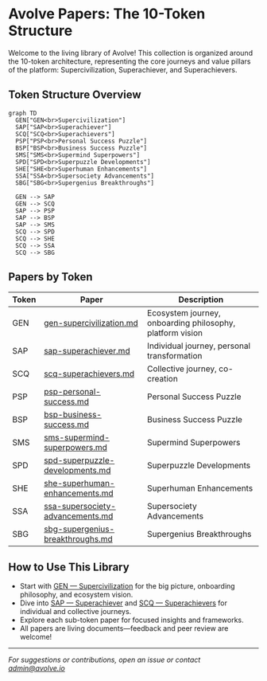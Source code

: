 # Avolve Papers: The 10-Token Structure

Welcome to the living library of Avolve! This collection is organized around the 10-token architecture, representing the core journeys and value pillars of the platform: Supercivilization, Superachiever, and Superachievers.

## Token Structure Overview

```mermaid
graph TD
  GEN["GEN<br>Supercivilization"]
  SAP["SAP<br>Superachiever"]
  SCQ["SCQ<br>Superachievers"]
  PSP["PSP<br>Personal Success Puzzle"]
  BSP["BSP<br>Business Success Puzzle"]
  SMS["SMS<br>Supermind Superpowers"]
  SPD["SPD<br>Superpuzzle Developments"]
  SHE["SHE<br>Superhuman Enhancements"]
  SSA["SSA<br>Supersociety Advancements"]
  SBG["SBG<br>Supergenius Breakthroughs"]

  GEN --> SAP
  GEN --> SCQ
  SAP --> PSP
  SAP --> BSP
  SAP --> SMS
  SCQ --> SPD
  SCQ --> SHE
  SCQ --> SSA
  SCQ --> SBG
```

## Papers by Token

| Token | Paper                                                                | Description                                               |
| ----- | -------------------------------------------------------------------- | --------------------------------------------------------- |
| GEN   | [gen-supercivilization.md](gen-supercivilization.md)                 | Ecosystem journey, onboarding philosophy, platform vision |
| SAP   | [sap-superachiever.md](sap-superachiever.md)                         | Individual journey, personal transformation               |
| SCQ   | [scq-superachievers.md](scq-superachievers.md)                       | Collective journey, co-creation                           |
| PSP   | [psp-personal-success.md](psp-personal-success.md)                   | Personal Success Puzzle                                   |
| BSP   | [bsp-business-success.md](bsp-business-success.md)                   | Business Success Puzzle                                   |
| SMS   | [sms-supermind-superpowers.md](sms-supermind-superpowers.md)         | Supermind Superpowers                                     |
| SPD   | [spd-superpuzzle-developments.md](spd-superpuzzle-developments.md)   | Superpuzzle Developments                                  |
| SHE   | [she-superhuman-enhancements.md](she-superhuman-enhancements.md)     | Superhuman Enhancements                                   |
| SSA   | [ssa-supersociety-advancements.md](ssa-supersociety-advancements.md) | Supersociety Advancements                                 |
| SBG   | [sbg-supergenius-breakthroughs.md](sbg-supergenius-breakthroughs.md) | Supergenius Breakthroughs                                 |

## How to Use This Library

- Start with [GEN — Supercivilization](gen-supercivilization.md) for the big picture, onboarding philosophy, and ecosystem vision.
- Dive into [SAP — Superachiever](sap-superachiever.md) and [SCQ — Superachievers](scq-superachievers.md) for individual and collective journeys.
- Explore each sub-token paper for focused insights and frameworks.
- All papers are living documents—feedback and peer review are welcome!

---

_For suggestions or contributions, open an issue or contact [admin@avolve.io](mailto:admin@avolve.io)_
